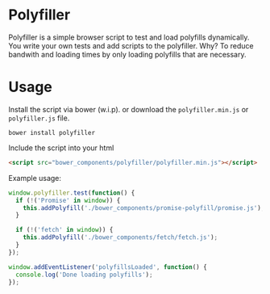 # Polyfiller
Polyfiller is a simple browser script to test and load polyfills dynamically. You write your own tests and add scripts to the polyfiller. Why? To reduce bandwith and loading times by only loading polyfills that are necessary. 

# Usage
Install the script via bower (w.i.p). or download the `polyfiller.min.js` or `polyfiller.js` file.

```
bower install polyfiller
```

Include the script into your html

```html
<script src="bower_components/polyfiller/polyfiller.min.js"></script>
```

Example usage: 

```js
window.polyfiller.test(function() {
  if (!('Promise' in window)) {
    this.addPolyfill('./bower_components/promise-polyfill/promise.js');
  }

  if (!('fetch' in window)) {
    this.addPolyfill('./bower_components/fetch/fetch.js');
  }
});

window.addEventListener('polyfillsLoaded', function() {
  console.log('Done loading polyfills');
});
```

